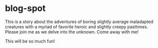 blog-spot
=========

This is a story about the adventures of boring slightly average maladapted creatures with a myriad of favorite heroic and slightly creepy pasttimes. Please join me as we delve into the unknown. Come away with me!

This will be so much fun!
